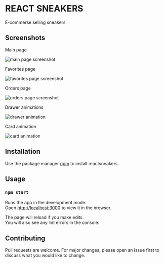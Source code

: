 # REACT SNEAKERS

E-commerse selling sneakers

## Screenshots

Main page

![main page screenshot](https://github.com/etozhesady/reactsneakers/blob/master/public/img/main%20page%20screenshot.png?raw=true "Main page screenshot")

Favorites page

![favorites page screenshot](https://github.com/etozhesady/reactsneakers/blob/master/public/img/favorites%20page%20screenshot.png?raw=true "Favorites page screenshot")

Orders page

![orders page screenshot](https://github.com/etozhesady/reactsneakers/blob/master/public/img/orders%20page%20sreenshot.png?raw=true "Orders page screenshot")

Drawer animations

![drawer animation](https://github.com/etozhesady/reactsneakers/blob/master/public/img/drawer%20animation.gif?raw=true "drawer animation")

Card animation

![card animation](https://github.com/etozhesady/reactsneakers/blob/master/public/img/card%20animation.gif?raw=true "card animation")

## Installation

Use the package manager [npm](https://docs.npmjs.com/downloading-and-installing-node-js-and-npm) to install reactsneakers.

## Usage

### `npm start`

Runs the app in the development mode.\
Open [http://localhost:3000](http://localhost:3000) to view it in the browser.

The page will reload if you make edits.\
You will also see any lint errors in the console.

## Contributing

Pull requests are welcome. For major changes, please open an issue first to discuss what you would like to change.
